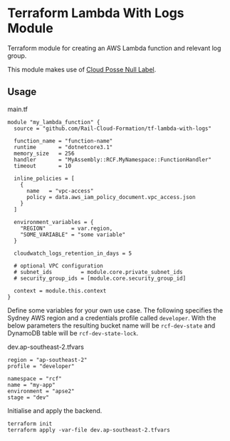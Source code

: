 # Terraform Lambda With Logs Module

Terraform module for creating an AWS Lambda function and relevant log group. 

This module makes use of [Cloud Posse Null Label](https://github.com/cloudposse/terraform-null-label).

## Usage

main.tf
```hcl
module "my_lambda_function" {
  source = "github.com/Rail-Cloud-Formation/tf-lambda-with-logs"

  function_name = "function-name"
  runtime       = "dotnetcore3.1"
  memory_size   = 256
  handler       = "MyAssembly::RCF.MyNamespace::FunctionHandler"
  timeout       = 10

  inline_policies = [
    {
      name   = "vpc-access"
      policy = data.aws_iam_policy_document.vpc_access.json
    }
  ]

  environment_variables = {
    "REGION"        = var.region,
    "SOME_VARIABLE" = "some variable"
  }

  cloudwatch_logs_retention_in_days = 5

  # optional VPC configuration
  # subnet_ids         = module.core.private_subnet_ids
  # security_group_ids = [module.core.security_group_id]

  context = module.this.context
}
```

Define some variables for your own use case. The following specifies the Sydney AWS region and a credentials profile called `developer`. With the below parameters the resulting bucket name will be `rcf-dev-state` and DynamoDB table will be `rcf-dev-state-lock`.

dev.ap-southeast-2.tfvars
```hcl
region = "ap-southeast-2"
profile = "developer"

namespace = "rcf"
name = "my-app"
environment = "apse2"
stage = "dev"
```

Initialise and apply the backend.

```
terraform init
terraform apply -var-file dev.ap-southeast-2.tfvars
```